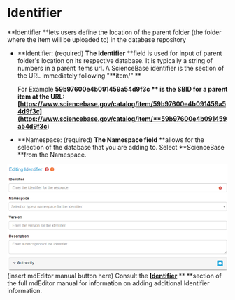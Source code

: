# Identifier

**Identifier **lets users define the location of the parent folder \(the folder where the item will be uploaded to\) in the database repository

* **Identifier: \(required\) **The Identifier** **field is used for input of parent folder's location on its respective database. It is typically a string of numbers in a parent items url.  A ScienceBase identifier is the section of the URL immediately following "**item/"  **

  For Example **59b97600e4b091459a54d9f3c ** is the SBID for a parent item at the URL: [https://www.sciencebase.gov/catalog/item/59b97600e4b091459a54d9f3c](https://www.sciencebase.gov/catalog/item/**59b97600e4b091459a54d9f3c**)

* **Namespace: \(required\) **The Namespace field** **allows for the selection of the database that you are adding to. Select **ScienceBase **from the Namespace.

![](/assets/Identifier_Window.png)\(insert mdEditor manual button here\) Consult the [**Identifier**](https://adiwg.gitbooks.io/mdeditor/content/record/edit/metadata/parent-metadata/identifier.html) ** **section of the full mdEditor manual for information on adding additional Identifier information.

